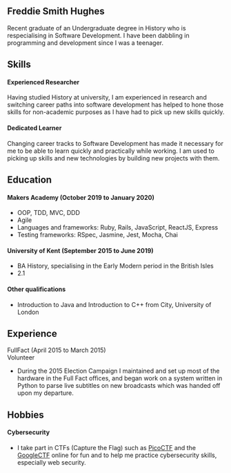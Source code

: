 ## Freddie Smith Hughes

Recent graduate of an Undergraduate degree in History who is respecialising in Software Development. I have been dabbling in programming and development since I was a teenager.

## Skills

#### Experienced Researcher
Having studied History at university, I am experienced in research and switching career paths into software development has helped to hone those skills for non-academic purposes as I have had to pick up new skills quickly.

#### Dedicated Learner
Changing career tracks to Software Development has made it necessary for me to be able to learn quickly and practically while working. I am used to picking up skills and new technologies by building new projects with them.

## Education

#### Makers Academy (October 2019 to January 2020)

- OOP, TDD, MVC, DDD
- Agile
- Languages and frameworks: Ruby, Rails, JavaScript, ReactJS, Express
- Testing frameworks: RSpec, Jasmine, Jest, Mocha, Chai

#### University of Kent (September 2015 to June 2019)

- BA History, specialising in the Early Modern period in the British Isles
- 2.1

#### Other qualifications

- Introduction to Java and Introduction to C++ from City, University of London

## Experience

FullFact (April 2015 to March 2015)    
Volunteer  
- During the 2015 Election Campaign I maintained and set up most of the hardware in the Full Fact offices, and began work on a system written in Python to parse live subtitles on new broadcasts which was handed off upon my departure.


## Hobbies

#### Cybersecurity
- I take part in CTFs (Capture the Flag) such as [PicoCTF](https://picoctf.com/) and the [GoogleCTF](https://capturetheflag.withgoogle.com/) online for fun and to help me practice cybersecurity skills, especially web security.
